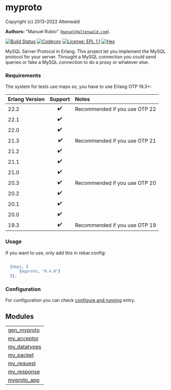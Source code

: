 

# myproto #

Copyright (c) 2013-2022 Altenwald

__Authors:__ "Manuel Rubio" ([`manuel@altenwald.com`](mailto:manuel@altenwald.com)).

[![Build Status](https://img.shields.io/github/workflow/status/altenwald/myproto/check)](https://github.com/altenwald/myproto/actions)
[![Codecov](https://img.shields.io/codecov/c/github/altenwald/myproto.svg)](https://codecov.io/gh/altenwald/myproto)
[![License: EPL 1.1](https://img.shields.io/github/license/altenwald/myproto.svg)](https://raw.githubusercontent.com/altenwald/myproto/master/COPYING)
[![Hex](https://img.shields.io/hexpm/v/myproto.svg)](https://hex.pm/packages/myproto)

MySQL Server Protocol in Erlang. This project let you implement the MySQL protocol for your server. Throught a MySQL connection you could send queries or fake a MySQL connection to do a proxy or whatever else.


### <a name="Requirements">Requirements</a> ###

The system for tests use maps so, you have to use Erlang OTP 19.3+:

| Erlang Version | Support | Notes |
|:---|:---:|:---|
| 22.2 | :heavy_check_mark: | Recommended if you use OTP 22 |
| 22.1 | :heavy_check_mark: | |
| 22.0 | :heavy_check_mark: | |
| 21.3 | :heavy_check_mark: | Recommended if you use OTP 21 |
| 21.2 | :heavy_check_mark: | |
| 21.1 | :heavy_check_mark: | |
| 21.0 | :heavy_check_mark: | |
| 20.3 | :heavy_check_mark: | Recommended if you use OTP 20 |
| 20.2 | :heavy_check_mark: | |
| 20.1 | :heavy_check_mark: | |
| 20.0 | :heavy_check_mark: | |
| 19.3 | :heavy_check_mark: | Recommended if you use OTP 19 |


### <a name="Usage">Usage</a> ###

If you want to use, only add this in rebar.config:

```erlang

  {deps, [
      {myproto, "0.4.0"}
  ]}.

```


### <a name="Configuration">Configuration</a> ###
For configuration you can check [configure and running](doc/config.md) entry.


## Modules ##


<table width="100%" border="0" summary="list of modules">
<tr><td><a href="gen_myproto.md" class="module">gen_myproto</a></td></tr>
<tr><td><a href="my_acceptor.md" class="module">my_acceptor</a></td></tr>
<tr><td><a href="my_datatypes.md" class="module">my_datatypes</a></td></tr>
<tr><td><a href="my_packet.md" class="module">my_packet</a></td></tr>
<tr><td><a href="my_request.md" class="module">my_request</a></td></tr>
<tr><td><a href="my_response.md" class="module">my_response</a></td></tr>
<tr><td><a href="myproto_app.md" class="module">myproto_app</a></td></tr></table>

